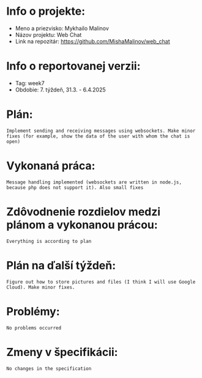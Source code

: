# Info o projekte:
- Meno a priezvisko: Mykhailo Malinov
- Názov projektu: Web Chat
- Link na repozitár: https://github.com/MishaMalinov/web_chat

# Info o reportovanej verzii:  
- Tag: week7                       
- Obdobie: 7. týždeň, 31.3. - 6.4.2025 

# Plán:
    Implement sending and receiving messages using websockets. Make minor fixes (for example, show the data of the user with whom the chat is open)

# Vykonaná práca:
    Message handling implemented (websockets are written in node.js, because php does not support it). Also small fixes

# Zdôvodnenie rozdielov medzi plánom a vykonanou prácou:
    Everything is according to plan

# Plán na ďalší týždeň:
    Figure out how to store pictures and files (I think I will use Google Cloud). Make minor fixes.

# Problémy:
    No problems occurred

# Zmeny v špecifikácii:
    No changes in the specification
 

